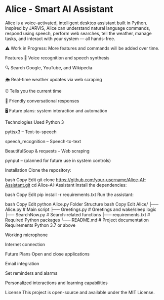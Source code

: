 # Alice - Smart AI Assistant

Alice is a voice-activated, intelligent desktop assistant built in Python. Inspired by JARVIS, Alice can understand natural language commands, respond using speech, perform web searches, tell the weather, manage tasks, and interact with your system — all hands-free.

⚠️ Work in Progress: More features and commands will be added over time.

Features
🎤 Voice recognition and speech synthesis

🔍 Search Google, YouTube, and Wikipedia

🌦️ Real-time weather updates via web scraping

⏰ Tells you the current time

💬 Friendly conversational responses

🖥️ Future plans: system interaction and automation

Technologies Used
Python 3

pyttsx3 – Text-to-speech

speech_recognition – Speech-to-text

BeautifulSoup & requests – Web scraping

pynput – (planned for future use in system controls)

Installation
Clone the repository:

bash
Copy
Edit
git clone https://github.com/your-username/Alice-AI-Assistant.git
cd Alice-AI-Assistant
Install the dependencies:

bash
Copy
Edit
pip install -r requirements.txt
Run the assistant:

bash
Copy
Edit
python Alice.py
Folder Structure
bash
Copy
Edit
Alice/
├── Alice.py                 # Main script
├── Greetings.py             # Greetings and wake/sleep logic
├── SearchNow.py             # Search-related functions
├── requirements.txt         # Required Python packages
└── README.md                # Project documentation
Requirements
Python 3.7 or above

Working microphone

Internet connection

Future Plans
Open and close applications

Email integration

Set reminders and alarms

Personalized interactions and learning capabilities

License
This project is open-source and available under the MIT License.


 
